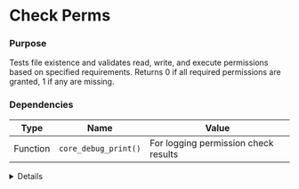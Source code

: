 # Check Perms

### Purpose
Tests file existence and validates read, write, and execute permissions based on specified requirements. Returns 0 if all required permissions are granted, 1 if any are missing.

### Dependencies
| Type | Name | Value |
|------|------|-------|
| Function | `core_debug_print()` | For logging permission check results |

<details>

```shell
core_check_perms() {
    local file="$1"
    local read_required="$2"
    local write_required="$3"
    local execute_required="$4"
    
    # Check if file exists
    if [ ! -e "$file" ]; then
        core_debug_print "File does not exist: $file"
        # Only fail if any permission is required
        [ "$read_required" = "true" ] || [ "$write_required" = "true" ] || [ "$execute_required" = "true" ]
        return $?
    fi
    
    # Check required permissions
    local missing_perms=""
    [ "$read_required" = "true" ] && [ ! -r "$file" ] && missing_perms="${missing_perms}read "
    [ "$write_required" = "true" ] && [ ! -w "$file" ] && missing_perms="${missing_perms}write "
    [ "$execute_required" = "true" ] && [ ! -x "$file" ] && missing_perms="${missing_perms}execute "
    
    if [ -n "$missing_perms" ]; then
        core_debug_print "Missing required permissions for $file: $missing_perms"
        return 1
    fi
    
    core_debug_print "All required permissions granted for $file"
    return 0
}
```

</details> 